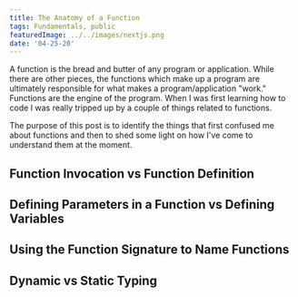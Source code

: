 ```yaml
---
title: The Anatomy of a Function
tags: Fundamentals, public
featuredImage: ../../images/nextjs.png
date: '04-25-20'
---
```


A function is the bread and butter of any program or application. While there are other pieces, the functions which make up a program are ultimately responsible for what makes a program/application "work." Functions are the engine of the program. When I was first learning how to code I was really tripped up  by a couple of things related to functions. 

The purpose of this post is to identify the things that first confused me about functions and then to shed some light on how
I've come to understand them at the moment.

## Function Invocation vs Function Definition

## Defining Parameters in a Function vs Defining Variables

## Using the Function Signature to Name Functions

## Dynamic vs Static Typing 